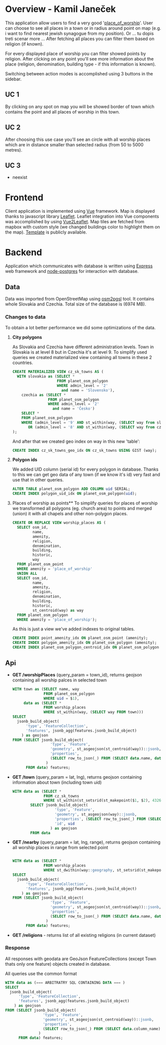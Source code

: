 # Overview - Kamil Janeček
This application allow users to find a very good '[place_of_worship](https://wiki.openstreetmap.org/wiki/Tag:amenity%3Dplace_of_worship)'. User can choose to see all places in a town or in radius around point on map (e.g. i want to find nearest jewish synagogue from my position). Or ... tu dopis treti scenar more ... After fetching all places you can filter them based on religion (if known).

For every displayed place of worship you can filter showed points by religion. After clicking on any point you'll see more information about the place (religion, denomination, building type - if this information is known).

Switching between action modes is accomplished using 3 buttons in the sidebar.
## UC 1
By clicking on any spot on map you will be showed border of town which contains the point and all places of worship in this town.
## UC 2
After choosing this use case you'll see an circle with all worship places which are in distance smaller than selected radius (from 50 to 5000 metres).
## UC 3
- neexist
# Frontend
Client application is implemented using [Vue](https://vuejs.org/) framework. Map is displayed thanks to javascript library [Leaflet](https://leafletjs.com/). Leaflet integration into Vue components was accomplished by using [Vue2Leaflet](https://github.com/KoRiGaN/Vue2Leaflet). Map tiles are fetched from mapbox with custom style (we changed buildings color to highlight them on the map). [Template](https://api.mapbox.com/styles/v1/kamko/cjox8h8161xh92snhft6q1at3.html?fresh=true&title=true&access_token=pk.eyJ1Ijoia2Fta28iLCJhIjoiY2pvd3RjcXNnMHN1NTNsbnl0eHg5dmlpZCJ9.nks03xACHawGHjfqtvkSTA#15.7/48.141591/17.107276/0) is publicly available.
# Backend
Application which communicates with database is written using [Express](https://expressjs.com/) web framework and [node-postgres](https://node-postgres.com/) for interaction with database.
## Data
Data was imported from OpenStreetMap using [osm2pgsl](https://github.com/openstreetmap/osm2pgsql) tool. It contains whole Slovakia and Czechia. Total size of the database is (6974 MB).

### Changes to data
To obtain a lot better performance we did some optimizations of the data.

1. **City polygons**

    As Slovakia and Czechia have different administration levels. Town in Slovakia is at level 8 but in Czechia it's at level 9. To simplify used queries we created materialized view containing all towns in these 2 countries.
    ```sql
    CREATE MATERIALIZED VIEW cz_sk_towns AS (
      WITH slovakia as (SELECT *
                        FROM planet_osm_polygon
                        WHERE admin_level = '2'
                          and name = 'Slovensko'),
        czechia as (SELECT *
                    FROM planet_osm_polygon
                    WHERE admin_level = '2'
                      and name = 'Česko')
        SELECT *
        FROM planet_osm_polygon
        WHERE (admin_level = '9' AND st_within(way, (SELECT way from slovakia)))
           OR (admin_level = '8' AND st_within(way, (SELECT way from czechia)))
    );
    ```
    And after that we created geo index on way in this new 'table':
    ```sql
    CREATE INDEX cz_sk_towns_geo_idx ON cz_sk_towns USING GIST (way);
    ```

2. **Polygon ids**

    We added UID column (serial id) for every polygon in database. Thanks to this we can get geo data of any town (if we know it's id) very fast and use that in other queries.
    ```sql
    ALTER TABLE planet_osm_polygon ADD COLUMN uid SERIAL;
    CREATE INDEX polygon_uid_idx ON planet_osm_polygon(uid);
    ```

3. Places of worship as points**
    To simplify queries for places of worship we transformed all polygons (eg. church area) to points and merged (union) it with all chapels and other non-polygon places.
    ```sql
    CREATE OR REPLACE VIEW worship_places AS (
      SELECT osm_id,
             name,
             amenity,
             religion,
             denomination,
             building,
             historic,
             way
      FROM planet_osm_point
      WHERE amenity = 'place_of_worship'
      UNION ALL
      SELECT osm_id,
             name,
             amenity,
             religion,
             denomination,
             building,
             historic,
             st_centroid(way) as way
      FROM planet_osm_polygon
      WHERE amenity = 'place_of_worship');
      ```
     As this is just a view we've added indexes to original tables.
     ```sql
     CREATE INDEX point_amenity_idx ON planet_osm_point (amenity);
     CREATE INDEX polygon_amenity_idx ON planet_osm_polygon (amenity);
     CREATE INDEX planet_osm_polygon_centroid_idx ON planet_osm_polygon USING GIST (st_centroid(way));
     ```

## Api
- **GET /worshipPlaces** (query_param = town_id), returns geojson containing all worship palces in selected town
    ```sql
    WITH town as (SELECT name, way
                  FROM planet_osm_polygon
                  WHERE uid = $1),
         data as (SELECT *
                  FROM worship_places
                  WHERE st_within(way, (SELECT way FROM town)))
    SELECT
      jsonb_build_object(
          'type', 'FeatureCollection',
          'features', jsonb_agg(features.jsonb_build_object)
        ) as geojson
    FROM (SELECT jsonb_build_object(
                     'type', 'Feature',
                     'geometry', st_asgeojson(st_centroid(way))::jsonb,
                     'properties',
                     (SELECT row_to_json(_) FROM (SELECT data.name, data.religion, data.building, data.denomination) as _)
                   )
          FROM data) features;
    ```
- **GET /town** (query_param = lat, lng), returns geojson containing information about town (including town uid)
    ```sql
    WITH data as (SELECT *
                  FROM cz_sk_towns
                  WHERE st_within(st_setsrid(st_makepoint($1, $2), 4326), way))
            SELECT jsonb_build_object(
                       'type', 'Feature',
                       'geometry', st_asgeojson(way)::jsonb,
                       'properties', (SELECT row_to_json(_) FROM (SELECT data.name) as _),
                       'id', uid
                     ) as geojson
            FROM data
    ```
- **GET /nearby** (query_param = lat, lng, range), returns geojson containing all worship places in range from selected point
    ```sql

    WITH data as (SELECT *
                  FROM worship_places
                  WHERE st_dwithin(way::geography, st_setsrid(st_makepoint($1, $2)::geography, 4326), $3))
    SELECT
      jsonb_build_object(
          'type', 'FeatureCollection',
          'features', jsonb_agg(features.jsonb_build_object)
        ) as geojson
    FROM (SELECT jsonb_build_object(
                     'type', 'Feature',
                     'geometry', st_asgeojson(st_centroid(way))::jsonb,
                     'properties',
                     (SELECT row_to_json(_) FROM (SELECT data.name, data.religion, data.building, data.denomination) as _)
                   )
          FROM data) features;
    ```
- **GET /religions** - returns list of all existing religions (in current dataset)

### Response
All responses with geodata are GeoJson FeatureCollections (except Town thats only one feature) objects created in database.

All queries use the common format
```sql
WITH data as (=== ARBITRATRY SQL CONTAINING DATA === )
SELECT
  jsonb_build_object(
      'type', 'FeatureCollection',
      'features', jsonb_agg(features.jsonb_build_object)
    ) as geojson
FROM (SELECT jsonb_build_object(
                 'type', 'Feature',
                 'geometry', st_asgeojson(st_centroid(way))::jsonb,
                 'properties',
                 (SELECT row_to_json(_) FROM (SELECT data.column_name) as _) -- you can add properties with correct names to final geojson
               )
      FROM data) features;
```
